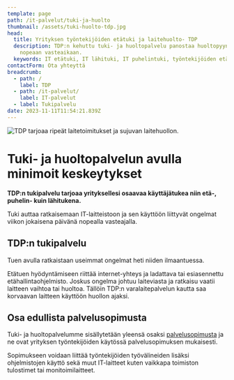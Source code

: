 ```yaml
---
template: page
path: /it-palvelut/tuki-ja-huolto
thumbnail: /assets/tuki-huolto-tdp.jpg
head:
  title: Yrityksen työntekijöiden etätuki ja laitehuolto- TDP
  description: TDP:n kehuttu tuki- ja huoltopalvelu panostaa huoltopyyntöjen
    nopeaan vasteaikaan.
  keywords: IT etätuki, IT lähituki, IT puhelintuki, työntekijöiden etätuki
contactForm: Ota yhteyttä
breadcrumb:
  - path: /
    label: TDP
  - path: /it-palvelut/
    label: IT-palvelut
  - label: Tukipalvelu
date: 2023-11-11T11:54:21.839Z
---
```

![TDP tarjoaa ripeät laitetoimitukset ja sujuvan laitehuollon.](/assets/tuki-huolto-tdp.jpg)

# Tuki- ja huoltopalvelun avulla minimoit keskeytykset

**TDP:n tukipalvelu tarjoaa yrityksellesi osaavaa käyttäjätukea niin etä-, puhelin- kuin lähitukena.** 

Tuki auttaa ratkaisemaan IT-laitteistoon ja sen käyttöön liittyvät ongelmat viikon jokaisena päivänä nopealla vasteajalla.

## TDP:n tukipalvelu

Tuen avulla ratkaistaan useimmat ongelmat heti niiden ilmaantuessa. 

Etätuen hyödyntämiseen riittää internet-yhteys ja ladattava tai esiasennettu etähallintaohjelmisto. Joskus ongelma johtuu laiteviasta ja ratkaisu vaatii laitteen vaihtoa tai huoltoa. Tällöin TDP:n varalaitepalvelun kautta saa korvaavan laitteen käyttöön huollon ajaksi.

## O﻿sa edullista palvelusopimusta

Tuki- ja huoltopalvelumme sisällytetään yleensä osaksi <a href="/it-palvelut/palvelusopimus">palvelusopimusta</a> ja ne ovat yrityksen työntekijöiden käytössä palvelusopimuksen mukaisesti. 

Sopimukseen voidaan liittää työntekijöiden työvälineiden lisäksi ohjelmistojen käyttö sekä muut IT-laitteet kuten vaikkapa toimiston tulostimet tai monitoimilaitteet.